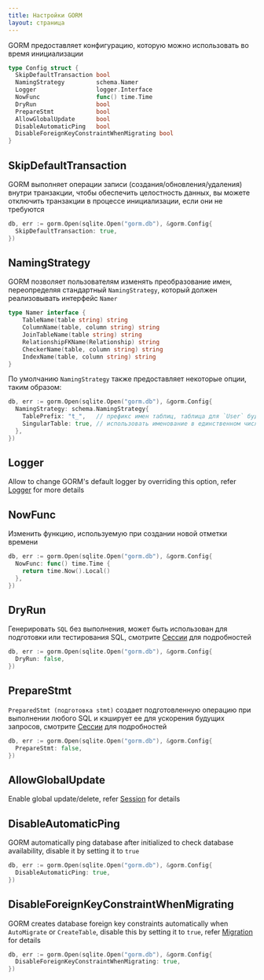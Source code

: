 ```yaml
---
title: Настройки GORM
layout: страница
---
```


GORM предоставляет конфигурацию, которую можно использовать во время инициализации

```go
type Config struct {
  SkipDefaultTransaction bool
  NamingStrategy         schema.Namer
  Logger                 logger.Interface
  NowFunc                func() time.Time
  DryRun                 bool
  PrepareStmt            bool
  AllowGlobalUpdate      bool
  DisableAutomaticPing   bool
  DisableForeignKeyConstraintWhenMigrating bool
}
```

## SkipDefaultTransaction

GORM выполняет операции записи (создания/обновления/удаления) внутри транзакции, чтобы обеспечить целостность данных, вы можете отключить транзакции в процессе инициализации, если они не требуются

```go
db, err := gorm.Open(sqlite.Open("gorm.db"), &gorm.Config{
  SkipDefaultTransaction: true,
})
```

## <span id="naming_strategy">NamingStrategy</span>

GORM позволяет пользователям изменять преобразование имен, переопределяя стандартный `NamingStrategy`, который должен реализовывать интерфейс `Namer`

```go
type Namer interface {
    TableName(table string) string
    ColumnName(table, column string) string
    JoinTableName(table string) string
    RelationshipFKName(Relationship) string
    CheckerName(table, column string) string
    IndexName(table, column string) string
}
```

По умолчанию `NamingStrategy` также предоставляет некоторые опции, таким образом:

```go
db, err := gorm.Open(sqlite.Open("gorm.db"), &gorm.Config{
  NamingStrategy: schema.NamingStrategy{
    TablePrefix: "t_",   // префикс имен таблиц, таблица для `User` будет `t_users`
    SingularTable: true, // использовать именование в единственном числе, таблица для `User` будет `user` при включении этой опции, или `t_user` при TablePrefix = "t_"
  },
})
```

## Logger

Allow to change GORM's default logger by overriding this option, refer [Logger](logger.html) for more details

## <span id="now_func">NowFunc</span>

Изменить функцию, используемую при создании новой отметки времени

```go
db, err := gorm.Open(sqlite.Open("gorm.db"), &gorm.Config{
  NowFunc: func() time.Time {
    return time.Now().Local()
  },
})
```

## DryRun

Генерировать `SQL` без выполнения, может быть использован для подготовки или тестирования SQL, смотрите [Сессии](session.html) для подробностей

```go
db, err := gorm.Open(sqlite.Open("gorm.db"), &gorm.Config{
  DryRun: false,
})
```

## PrepareStmt

`PreparedStmt (подготовка stmt)` создает подготовленную операцию при выполнении любого SQL и кэширует ее для ускорения будущих запросов, смотрите [Сессии](session.html) для подробностей

```go
db, err := gorm.Open(sqlite.Open("gorm.db"), &gorm.Config{
  PrepareStmt: false,
})
```

## AllowGlobalUpdate

Enable global update/delete, refer [Session](session.html) for details

## DisableAutomaticPing

GORM automatically ping database after initialized to check database availability, disable it by setting it to `true`

```go
db, err := gorm.Open(sqlite.Open("gorm.db"), &gorm.Config{
  DisableAutomaticPing: true,
})
```

## DisableForeignKeyConstraintWhenMigrating

GORM creates database foreign key constraints automatically when `AutoMigrate` or `CreateTable`, disable this by setting it to `true`, refer [Migration](migration.html) for details

```go
db, err := gorm.Open(sqlite.Open("gorm.db"), &gorm.Config{
  DisableForeignKeyConstraintWhenMigrating: true,
})
```
